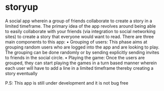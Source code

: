# storyup
A social app wherein a group of friends collaborate to create a story in a limited timeframe.
The primary idea of the app revolves around being able to easily collaborate with your friends 
(via integration to social networking sites) to create a story that everyone would want to read. 
There are three main components to this app:
•	Grouping of users: This phase aims at grouping random users who are logged into the app and are looking to play. 
The grouping can be done randomly or by sending explicitly sending invites to friends in the social circle.
•	Playing the game: Once the users are grouped, they can start playing the games in a turn based manner wherein 
each user will have to add a line in a limited timeframe thereby creating a story eventually

P.S: This app is still under development and it is not bug free
